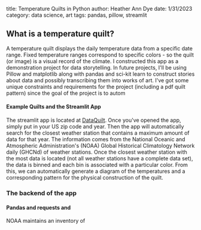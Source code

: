 title: Temperature Quilts in Python
author: Heather Ann Dye
date: 1/31/2023
category: data science, art 
tags: pandas, pillow, streamlit

## What is a temperature quilt? 

A temperature quilt displays the daily temperature data from a specific date range. Fixed temperature ranges correspond to specific colors - so
the quilt (or image) is a visual record of the climate.  I constructed this app as a demonstration project for data storytelling. In future projects, I'll be using Pillow and matplotlib along with pandas and sci-kit learn to construct stories about data and possibly transcribing them into works of art.
I've got some unique constraints and requirements for the project (including a pdf quilt pattern) since the goal of the project is to autom
#### Example Quilts and the Streamlit App

The streamlit app is located at [DataQuilt](https://h-a-dye-dataquilt-streamstreamlit-app-zwncqy.streamlit.app/ ). Once you've opened the app, simply put in your US zip code and year.  Then the app will automatically search for the closest weather station that contains a maximum amount of data for that year.
The information comes from the National Oceanic and Atmospheric Administration's (NOAA) Global Historical Climatology Network daily (GHCNd) of weather stations. Once the closest weather station with the most data is located (not all weather stations have a complete data set), the data is binned and each bin is associated with a particular color. From this, we can automatically generate a diagram of the temperatures and a corresponding pattern for the physical construction of the quilt. 

### The backend of the app

#### Pandas and requests and 

NOAA maintains an inventory of 